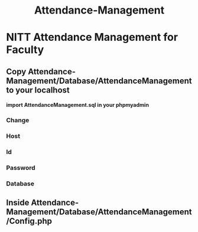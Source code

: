 
# <p align="center">Attendance-Management</p>
#        			               NITT Attendance Management for Faculty

## 				Copy Attendance-Management/Database/AttendanceManagement to your localhost

#### 					import AttendanceManagement.sql in your phpmyadmin

### Change 
### Host
### Id
### Password
### Database
## Inside Attendance-Management/Database/AttendanceManagement/Config.php

</p>
